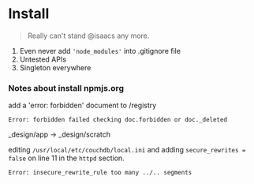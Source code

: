 # Install

> Really can't stand @isaacs any more.

1. Even never add `'node_modules'` into .gitignore file
2. Untested APIs
3. Singleton everywhere

### Notes about install npmjs.org

add a 'error: forbidden' document to /registry

	Error: forbidden failed checking doc.forbidden or doc._deleted
	
\_design/app -> \_design/scratch

editing `/usr/local/etc/couchdb/local.ini` and adding `secure_rewrites = false` on line 11 in the `httpd` section.

	Error: insecure_rewrite_rule too many ../.. segments